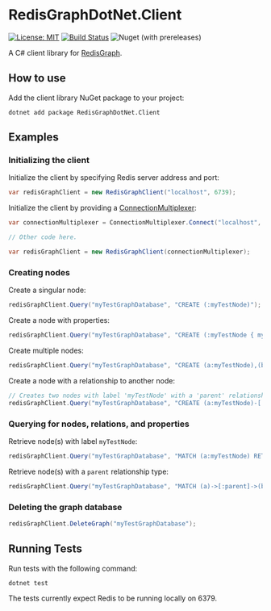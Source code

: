# RedisGraphDotNet.Client

[![License: MIT](https://img.shields.io/badge/License-MIT-yellow.svg)](https://opensource.org/licenses/MIT)
[![Build Status](https://dev.azure.com/stefangawrys0820/stefangawrys/_apis/build/status/Sgawrys.RedisGraphDotNet.Client?branchName=master)](https://dev.azure.com/stefangawrys0820/stefangawrys/_build/latest?definitionId=1&branchName=master)
![Nuget (with prereleases)](https://img.shields.io/nuget/vpre/RedisGraphDotNet.Client)

A C# client library for [RedisGraph](https://oss.redislabs.com/redisgraph/).

## How to use

Add the client library NuGet package to your project:

`dotnet add package RedisGraphDotNet.Client`

## Examples

### Initializing the client

Initialize the client by specifying Redis server address and port:

```csharp
var redisGraphClient = new RedisGraphClient("localhost", 6739);
```

Initialize the client by providing a [ConnectionMultiplexer](https://stackexchange.github.io/StackExchange.Redis/Basics.html):

```csharp
var connectionMultiplexer = ConnectionMultiplexer.Connect("localhost", 6739);

// Other code here.

var redisGraphClient = new RedisGraphClient(connectionMultiplexer);
```

### Creating nodes

Create a singular node:

```csharp
redisGraphClient.Query("myTestGraphDatabase", "CREATE (:myTestNode)");
```

Create a node with properties:

```csharp
redisGraphClient.Query("myTestGraphDatabase", "CREATE (:myTestNode { myTestProperty: 1 })");
```

Create multiple nodes:

```csharp
redisGraphClient.Query("myTestGraphDatabase", "CREATE (a:myTestNode),(b:myTestNode)");
```

Create a node with a relationship to another node:

```csharp
// Creates two nodes with label 'myTestNode' with a 'parent' relationship type.
redisGraphClient.Query("myTestGraphDatabase", "CREATE (a:myTestNode)-[:parent]->(b:myTestNode)");
```

### Querying for nodes, relations, and properties

Retrieve node(s) with label `myTestNode`:

```csharp
redisGraphClient.Query("myTestGraphDatabase", "MATCH (a:myTestNode) RETURN a");
```

Retrieve node(s) with a `parent` relationship type:

```csharp
redisGraphClient.Query("myTestGraphDatabase", "MATCH (a)->[:parent]->(b) RETURN a,b");
```

### Deleting the graph database

```csharp
redisGraphClient.DeleteGraph("myTestGraphDatabase");
```

## Running Tests

Run tests with the following command:

`dotnet test`

The tests currently expect Redis to be running locally on 6379.
